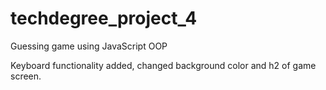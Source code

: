 # techdegree_project_4
 Guessing game using JavaScript OOP

Keyboard functionality added, changed background color and h2 of game screen.  
